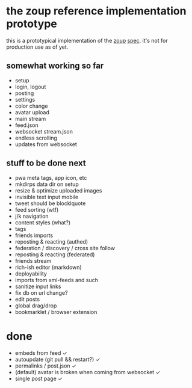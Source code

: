 # the zoup reference implementation prototype

this is a prototypical implementation of the [zoup](https://zoup.io/) [spec](https://github.com/zoupio/spec/blob/main/spec.md).
it's not for production use as of yet.

## somewhat working so far

* setup
* login, logout
* posting
* settings
* color change
* avatar upload
* main stream
* feed.json
* websocket stream.json
* endless scrolling
* updates from websocket


## stuff to be done next

* pwa meta tags, app icon, etc
* mkdirps data dir on setup
* resize & optimize uploaded images
* invisible text input mobile
* tweet should be blocklquote
* feed sorting (wtf)
* j/k navigation
* content styles (what?)
* tags
* friends imports
* reposting & reacting (authed)
* federation / discovery / cross site follow
* reposting & reacting (federated)
* friends stream
* rich-ish editor (markdown)
* deployability
* imports from xml-feeds and such
* sanitize input links
* fix db on url change?
* edit posts
* global drag/drop
* bookmarklet / browser extension

# done

* embeds from feed ✓
* autoupdate (git pull && restart?) ✓
* permalinks / post.json ✓
* (default) avatar is broken when coming from websocket ✓
* single post page ✓
